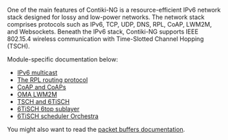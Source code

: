 One of the main features of Contiki-NG is a resource-efficient IPv6 network stack designed for lossy and low-power networks. The network stack comprises protocols such as IPv6, TCP, UDP, DNS, RPL, CoAP, LWM2M, and Websockets. Beneath the IPv6 stack, Contiki-NG supports IEEE 802.15.4 wireless communication with Time-Slotted Channel Hopping (TSCH).

Module-specific documentation below:
* [IPv6 multicast](https://github.com/contiki-ng/contiki-ng/wiki/Documentation:-IPv6-multicast)
* [The RPL routing protocol](https://github.com/contiki-ng/contiki-ng/wiki/Documentation:-RPL)
* [CoAP and CoAPs](https://github.com/contiki-ng/contiki-ng/wiki/Documentation:-CoAP)
* [OMA LWM2M](https://github.com/contiki-ng/contiki-ng/wiki/Documentation:-LWM2M)
* [TSCH and 6TiSCH](https://github.com/contiki-ng/contiki-ng/wiki/Documentation:-TSCH-and-6TiSCH)
* [6TiSCH 6top sublayer](https://github.com/contiki-ng/contiki-ng/wiki/Documentation:-6TiSCH-6top-sub-layer)
* [6TiSCH scheduler Orchestra](https://github.com/contiki-ng/contiki-ng/wiki/Documentation:-Orchestra)

You might also want to read the [packet buffers documentation](https://github.com/contiki-ng/contiki-ng/wiki/Documentation:-Packet-buffers).